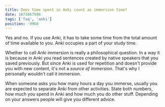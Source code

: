 ```yaml
---
title: Does time spent in Anki count as immersion time?
date: 1673467596
tags: ['faq', 'anki']
position: -9960
---
```


Yes and no.
If you use Anki,
it has to take some time from the total amount of time available to you.
Anki occupies a part of your study time.

Whether to call Anki immersion is really a philosophical question.
In a way it is because in Anki you read sentences created by native speakers
that you saved previously.
But since Anki is used for repetition and doesn't provide you with new content,
it's not a *source of immersion*.
That's why I personally wouldn't call it immersion.

When someone asks you how many hours a day you immerse,
usually you are expected to separate Anki from other activities.
State both numbers, how much you spend in Anki and how much you do other stuff.
Depending on your answers people will give you different advice.
